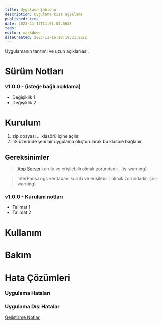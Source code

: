 ```yaml
---
title: Uygulama Şablonu
description: Uygulama kısa açıklama
published: true
date: 2023-11-16T11:01:04.563Z
tags: 
editor: markdown
dateCreated: 2023-11-16T10:19:21.852Z
---
```


Uygulamanın tanıtımı ve uzun açıklaması.


# Sürüm Notları
### v1.0.0 - (isteğe bağlı açıklama)
- Değişiklik 1
- Değişiklik 2



# Kurulum
1. zip dosyası ... klasörü içine açılır.
2. IIS üzerinde yeni bir uygulama oluşturularak bu klasöre bağlanır.


## Gereksinimler
> [App Server](/Uygulamalar/AppServer) kurulu ve erişilebilir olmak zorundadır.
{.is-warning}

> InterPacs.Logs veritabanı kurulu ve erişilebilir olmak zorundadır.
{.is-warning}

### v1.0.0 - Kurulum notları
- Talimat 1
- Talimat 2

# Kullanım

# Bakım

# Hata Çözümleri

### Uygulama Hataları

### Uygulama Dışı Hatalar

[Geliştirme Notları](/Gelistirme/Uygulama-Adi)